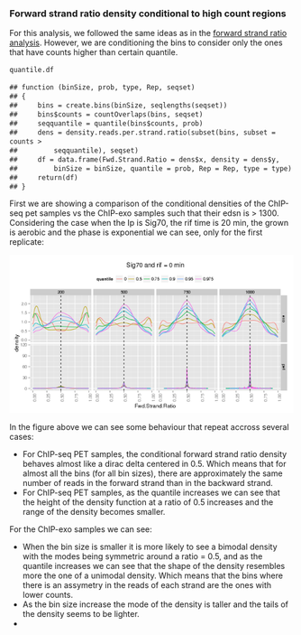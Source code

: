 

<!--
%\VignetteEngine{knitr}
%\VignetteIndexEntry{Forward Strand ratio density}
%\VignetteDepends{ggplot2, ChIP-Exo, GenomicAlignments}
-->

### Forward strand ratio density conditional to high count regions

For this analysis, we followed the same ideas as in the [forward strand ratio analysis](../Fwd_strand_ratio_density.md). However, we are conditioning the bins to consider only the ones that have counts higher than certain quantile.







```r
quantile.df
```

```
## function (binSize, prob, type, Rep, seqset) 
## {
##     bins = create.bins(binSize, seqlengths(seqset))
##     bins$counts = countOverlaps(bins, seqset)
##     seqquantile = quantile(bins$counts, prob)
##     dens = density.reads.per.strand.ratio(subset(bins, subset = counts > 
##         seqquantile), seqset)
##     df = data.frame(Fwd.Strand.Ratio = dens$x, density = dens$y, 
##         binSize = binSize, quantile = prob, Rep = Rep, type = type)
##     return(df)
## }
```

First we are showing a comparison of the conditional densities of the ChIP-seq pet samples vs the ChIP-exo samples such that their edsn is > 1300. Considering the case when the Ip is Sig70, the rif time is 20 min, the grown is aerobic and the phase is exponential we can see, only for the first replicate:







![plot of chunk fig1_condDensity](figure/fig1_condDensity.png) 

In the figure above we can see some behaviour that repeat accross several cases:
- For ChIP-seq PET samples, the conditional forward strand ratio density behaves almost like a dirac delta centered in 0.5. Which means that for almost all the bins (for all bin sizes), there are approximately the same number of reads in the forward strand than in the backward strand.
- For ChIP-seq PET samples, as the quantile increases we can see that the height of the density function at a ratio of 0.5 increases and the range of the density becomes smaller.

For the ChIP-exo samples we can see:
- When the bin size is smaller it is more likely to see a bimodal density with the modes being symmetric around a ratio = 0.5, and as the quantile increases we can see that the shape of the density resembles more the one of a unimodal density. Which means that the bins where there is an assymetry in the reads of each strand are the ones with lower counts.
- As the bin size increase the mode of the density is taller and the tails of the density seems to be lighter.
- 





